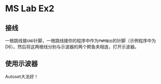  # MS Lab Ex2

 ## 接线
 一根跳线接`GND`针脚，一根跳线接你的程序中作为`PWM输出`的针脚（示例程序中为D6）。然后将这两根线分别与示波器的两个鳄鱼夹相连，打开示波器。

 ## 使用示波器
 Autoset大法好！
